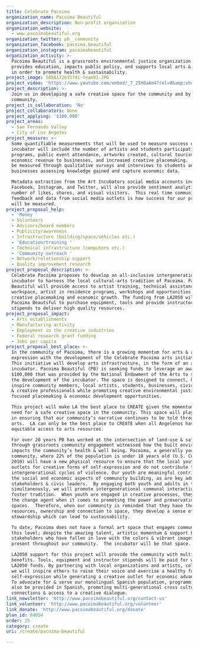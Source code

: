 ```yaml
---
title: Celebrate Pacoima
organization_name: Pacoima Beautiful
organization_description: Non-profit organization
organization_website:
  - www.pacoimabeautiful.org
organization_twitter: pb__community
organization_facebook: pacoima.beautiful
organization_instagram: pacoimabeautiful
organization_activity: >-
  Pacoima Beautiful is a grassroots environmental justice organization that
  provides education, impacts public policy, and supports local arts & culture
  in order to promote health & sustainability.
project_image: 5056172635741-team91.JPG
project_video: 'https://www.youtube.com/embed/_7_25X6aAm4?rel=0&amp;showinfo=0'
project_description: >-
  Join us in developing a safe creative space for the community and by the
  community.
project_is_collaboration: 'No'
project_collaborators: None
project_applying: '$100,000'
project_areas:
  - San Fernando Valley
  - City of Los Angeles
project_measure: >-
  Some quantifiable measurements that will be used to measure success of the art
  incubator will include the number of artists and students participating in
  programs, public event attendance, artworks created, cultural tourism growth,
  economic revenue to businesses, and increased creative placemaking.  These can
  be measured through qualitative surveys and interviews to students and local
  businesses assessing knowledge gained and capture economic data. 

  Metadata extraction from the Art Incubators social media accounts including
  Facebook, Instagram, and Twitter, will also provide sentiment analytics:
  number of likes, shares, and visual visitors.  This real time community
  feedback and data from social media outlets is how success for our project
  will be measured.
project_proposal_help:
  - 'Money '
  - Volunteers
  - Advisors/board members
  - Publicity/awareness
  - Infrastructure (building/space/vehicles etc.)
  - 'Education/training '
  - Technical infrastructure (computers etc.)
  - 'Community outreach '
  - Network/relationship support
  - Quality improvement research
project_proposal_description: >-
  Celebrate Pacoima proposes to develop an all-inclusive intergenerational arts
  incubator to harness the local cultural-arts tradition of Pacoima. Pacoima
  Beautiful will provide access to artist training, technical assistance,
  workspace, artist in residence programs, workshops and opportunities for
  creative placemaking and economic growth. The funding from LA2050 will enable
  Pacoima Beautiful to purchase equipment, tools and provide instructors with
  stipends to deliver high quality resources.
project_proposal_impact:
  - Arts establishments
  - Manufacturing activity
  - Employment in the creative industries
  - Federal research grant funding
  - Jobs per capita
project_proposal_best_place: >-
  In the community of Pacoima, there is a growing momentum for arts & artistic
  expression with the development of the Celebrate Pacoima arts initiative. 
  This initiative will develop arts infrastructure, in the form of an arts
  incubator. Pacoima Beautiful (PB) is seeking funds to leverage an award of
  $100,000 that was provided by the National Endowment of the Arts to support
  the development of the incubator. The space is designed to connect, heal &
  inspire community members, local artists, students, businesses, civic leaders,
  & creative professionals while promoting creative environmental justice
  focused placemaking & economic development opportunities. 

  This project will make LA the best place to CREATE given the momentum & dire
  need for a safe creative space in the community. This space will play a role
  in ensuring that our community’s narrative continues to be told through the
  arts.  LA can only be the best place to CREATE when all Angelenos have
  equitable access to arts resources. 

  For over 20 years PB has worked at the intersection of land-use & safety, &
  through grassroots community engagement witnessed how the built environment
  impacts the community’s health & well being. Pacoima, a generally young
  community, where 22% of the population is under 18 years old (U.S. Census,
  2010) will have a new physical resource to ensure that the local youth have
  outlets for creative forms of self-expression and do not contribute to the
  intergenerational cycles of violence. Our youth are meaningful contributors in
  the social and economic aspects of community building, as are key adult
  stakeholders & civic leaders.  By engaging both youth and adults in the arts
  simultaneously, we will promote intergenerational communal interaction and
  foster tradition.  When youth are engaged in creative processes, they can be
  the change agent when it comes to promoting the power and preservation of
  spaces.  Therefore, when our community is reminded that they have the right to
  resources, ownership and connection to space, they develop a sense of
  stewardship which can lead to sustainability.

  To date, Pacoima does not have a formal art space that engages community at
  this level; despite the amazing talent, artistic momentum & support by
  stakeholders who have fallen in love with the colors & vibrant images that are
  present throughout our community.  The incubator will be that space.

  LA2050 support for this project will provide the community with multiple
  benefits. Tools, equipment and instructor stipends will be paid for with the
  LA2050 funds. By partnering with local organizations and artists, collectively
  we will inspire others to raise their voice and exercise a healthy form of
  self-expression while generating a creative outlet for economic advancement. 
  To advocate for & serve our monolingual Spanish population, programming will
  also be provided in Spanish, promoting multi-generational cross cultural
  connections & access to a creative dialogue.
link_newsletter: 'http://www.pacoimabeautiful.org/contact-us'
link_volunteer: 'http://www.pacoimabeautiful.org/volunteer'
link_donate: 'http://www.pacoimabeautiful.org/donate'
plan_id: 84054
order: 25
category: create
uri: /create/pacoima-beautiful

---
```

